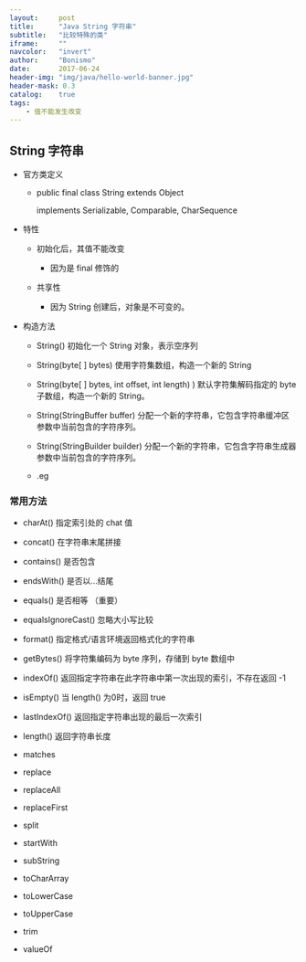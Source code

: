 ```yaml
---
layout:     post
title:      "Java String 字符串"
subtitle:   "比较特殊的类"
iframe:     ""
navcolor:   "invert"
author:     "Bonismo"
date:       2017-06-24
header-img: "img/java/hello-world-banner.jpg"
header-mask: 0.3
catalog:    true
tags:
    - 值不能发生改变
---
```


## String 字符串

- 官方类定义

    - public final class String extends Object

      implements Serializable, Comparable<String>, CharSequence

- 特性

    - 初始化后，其值不能改变

        - 因为是 final 修饰的

    - 共享性

        - 因为 String 创建后，对象是不可变的。

- 构造方法

    - String() 初始化一个 String 对象，表示空序列

    - String(byte[ ] bytes) 使用字符集数组，构造一个新的 String

    - String(byte[ ] bytes, int offset, int length) ) 默认字符集解码指定的 byte 子数组，构造一个新的 String。

    - String(StringBuffer buffer)  分配一个新的字符串，它包含字符串缓冲区参数中当前包含的字符序列。

    - String(StringBuilder builder) 分配一个新的字符串，它包含字符串生成器参数中当前包含的字符序列。

    - .eg

### 常用方法

- charAt() 指定索引处的 chat 值

- concat() 在字符串末尾拼接

- contains() 是否包含

- endsWith() 是否以...结尾

- equals() 是否相等 （重要）

- equalsIgnoreCast() 忽略大小写比较

- format() 指定格式/语言环境返回格式化的字符串

- getBytes() 将字符集编码为 byte 序列，存储到 byte 数组中

- indexOf() 返回指定字符串在此字符串中第一次出现的索引，不存在返回 -1

- isEmpty() 当 length() 为0时，返回 true

- lastIndexOf() 返回指定字符串出现的最后一次索引

- length() 返回字符串长度

- matches

- replace

- replaceAll

- replaceFirst

- split

- startWith

- subString

- toCharArray

- toLowerCase

- toUpperCase

- trim

- valueOf




